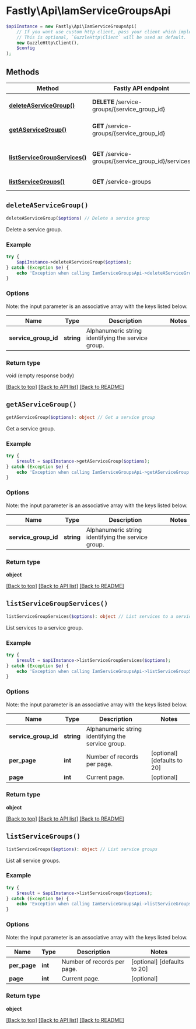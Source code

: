 # Fastly\Api\IamServiceGroupsApi


```php
$apiInstance = new Fastly\Api\IamServiceGroupsApi(
    // If you want use custom http client, pass your client which implements `GuzzleHttp\ClientInterface`.
    // This is optional, `GuzzleHttp\Client` will be used as default.
    new GuzzleHttp\Client(),
    $config
);
```

## Methods

Method | Fastly API endpoint | Description
------------- | ------------- | -------------
[**deleteAServiceGroup()**](IamServiceGroupsApi.md#deleteAServiceGroup) | **DELETE** /service-groups/{service_group_id} | Delete a service group
[**getAServiceGroup()**](IamServiceGroupsApi.md#getAServiceGroup) | **GET** /service-groups/{service_group_id} | Get a service group
[**listServiceGroupServices()**](IamServiceGroupsApi.md#listServiceGroupServices) | **GET** /service-groups/{service_group_id}/services | List services to a service group
[**listServiceGroups()**](IamServiceGroupsApi.md#listServiceGroups) | **GET** /service-groups | List service groups


## `deleteAServiceGroup()`

```php
deleteAServiceGroup($options) // Delete a service group
```

Delete a service group.

### Example
```php
try {
    $apiInstance->deleteAServiceGroup($options);
} catch (Exception $e) {
    echo 'Exception when calling IamServiceGroupsApi->deleteAServiceGroup: ', $e->getMessage(), PHP_EOL;
}
```

### Options

Note: the input parameter is an associative array with the keys listed below.

Name | Type | Description  | Notes
------------- | ------------- | ------------- | -------------
**service_group_id** | **string** | Alphanumeric string identifying the service group. |

### Return type

void (empty response body)

[[Back to top]](#) [[Back to API list]](../../README.md#endpoints)
[[Back to README]](../../README.md)

## `getAServiceGroup()`

```php
getAServiceGroup($options): object // Get a service group
```

Get a service group.

### Example
```php
try {
    $result = $apiInstance->getAServiceGroup($options);
} catch (Exception $e) {
    echo 'Exception when calling IamServiceGroupsApi->getAServiceGroup: ', $e->getMessage(), PHP_EOL;
}
```

### Options

Note: the input parameter is an associative array with the keys listed below.

Name | Type | Description  | Notes
------------- | ------------- | ------------- | -------------
**service_group_id** | **string** | Alphanumeric string identifying the service group. |

### Return type

**object**

[[Back to top]](#) [[Back to API list]](../../README.md#endpoints)
[[Back to README]](../../README.md)

## `listServiceGroupServices()`

```php
listServiceGroupServices($options): object // List services to a service group
```

List services to a service group.

### Example
```php
try {
    $result = $apiInstance->listServiceGroupServices($options);
} catch (Exception $e) {
    echo 'Exception when calling IamServiceGroupsApi->listServiceGroupServices: ', $e->getMessage(), PHP_EOL;
}
```

### Options

Note: the input parameter is an associative array with the keys listed below.

Name | Type | Description  | Notes
------------- | ------------- | ------------- | -------------
**service_group_id** | **string** | Alphanumeric string identifying the service group. |
**per_page** | **int** | Number of records per page. | [optional] [defaults to 20]
**page** | **int** | Current page. | [optional]

### Return type

**object**

[[Back to top]](#) [[Back to API list]](../../README.md#endpoints)
[[Back to README]](../../README.md)

## `listServiceGroups()`

```php
listServiceGroups($options): object // List service groups
```

List all service groups.

### Example
```php
try {
    $result = $apiInstance->listServiceGroups($options);
} catch (Exception $e) {
    echo 'Exception when calling IamServiceGroupsApi->listServiceGroups: ', $e->getMessage(), PHP_EOL;
}
```

### Options

Note: the input parameter is an associative array with the keys listed below.

Name | Type | Description  | Notes
------------- | ------------- | ------------- | -------------
**per_page** | **int** | Number of records per page. | [optional] [defaults to 20]
**page** | **int** | Current page. | [optional]

### Return type

**object**

[[Back to top]](#) [[Back to API list]](../../README.md#endpoints)
[[Back to README]](../../README.md)
